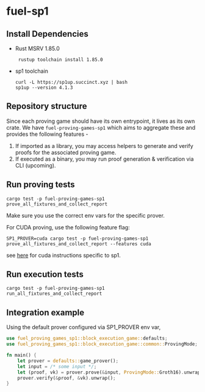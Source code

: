 # fuel-sp1

## Install Dependencies

- Rust MSRV 1.85.0
   ```
    rustup toolchain install 1.85.0
    ```

- sp1 toolchain
    ```
    curl -L https://sp1up.succinct.xyz | bash
    sp1up --version 4.1.3
    ```

## Repository structure

Since each proving game should have its own entrypoint, it lives as its own crate.
We have `fuel-proving-games-sp1` which aims to aggregate these and provides the following features -

1. If imported as a library, you may access helpers to generate and verify proofs for the associated proving game.
2. If executed as a binary, you may run proof generation & verification via CLI (upcoming).

## Run proving tests

```
cargo test -p fuel-proving-games-sp1 prove_all_fixtures_and_collect_report
```

Make sure you use the correct env vars for the specific prover.

For CUDA proving, use the following feature flag:
```
SP1_PROVER=cuda cargo test -p fuel-proving-games-sp1 prove_all_fixtures_and_collect_report --features cuda
```

see [here](https://docs.succinct.xyz/docs/sp1/generating-proofs/hardware-acceleration/cuda#usage) for cuda instructions specific to sp1.

## Run execution tests

```
cargo test -p fuel-proving-games-sp1 run_all_fixtures_and_collect_report
```

## Integration example

Using the default prover configured via SP1_PROVER env var,

```rs
use fuel_proving_games_sp1::block_execution_game::defaults;
use fuel_proving_games_sp1::block_execution_game::common::ProvingMode;

fn main() {
    let prover = defaults::game_prover();
    let input = /* some input */;
    let (proof, vk) = prover.prove(&input, ProvingMode::Groth16).unwrap(); // or Plonk / Core
    prover.verify(&proof, &vk).unwrap();
}
```
